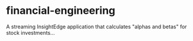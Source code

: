 # financial-engineering
A streaming InsightEdge application that calculates "alphas and betas" for stock investments...
